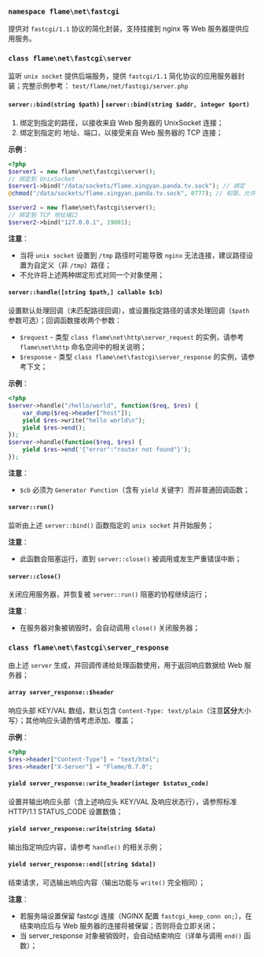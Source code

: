 ### `namespace flame\net\fastcgi`
提供对 `fastcgi/1.1` 协议的简化封装，支持挂接到 nginx 等 Web 服务器提供应用服务。

### `class flame\net\fastcgi\server`
监听 `unix socket` 提供后端服务，提供 `fastcgi/1.1` 简化协议的应用服务器封装；完整示例参考： `test/flame/net/fastcgi/server.php`

#### `server::bind(string $path)` | `server::bind(string $addr, integer $port)`
1. 绑定到指定的路径，以接收来自 Web 服务器的 UnixSocket 连接；
2. 绑定到指定的 地址、端口，以接受来自 Web 服务器的 TCP 连接；

**示例**：
``` PHP
<?php
$server1 = new flame\net\fastcgi\server();
// 绑定到 UnixSocket
$server1->bind("/data/sockets/flame.xingyan.panda.tv.sock"); // 绑定
@chmod("/data/sockets/flame.xingyan.panda.tv.sock", 0777); // 权限，允许其他用户连接

$server2 = new flame\net\fastcgi\server();
// 绑定到 TCP 地址端口
$server2->bind("127.0.0.1", 19001);
```

**注意**：
* 当将 `unix socket` 设置到 `/tmp` 路径时可能导致 `nginx` 无法连接，建议路径设置为自定义（非 `/tmp`）路径；
* 不允许将上述两种绑定形式对同一个对象使用；

#### `server::handle([string $path,] callable $cb)`
设置默认处理回调（未匹配路径回调），或设置指定路径的请求处理回调（`$path` 参数可选）；回调函数接收两个参数：
* `$request` - 类型 `class flame\net\http\server_request` 的实例，请参考 `flame\net\http` 命名空间中的相关说明；
* `$response` - 类型 `class flame\net\fastcgi\server_response` 的实例，请参考下文；

**示例**：
``` PHP
<?php
$server->handle("/hello/world", function($req, $res) {
	var_dump($req->header["host"]);
	yield $res->write("hello world\n");
	yield $res->end();
});
$server->handle(function($req, $res) {
	yield $res->end('{"error":"router not found"}');
});
```
**注意**：
* `$cb` 必须为 `Generator Function`（含有 `yield` 关键字）而非普通回调函数；

#### `server::run()`
监听由上述 `server::bind()` 函数指定的 `unix socket` 并开始服务；

**注意**：
* 此函数会阻塞运行，直到 `server::close()` 被调用或发生严重错误中断；

#### `server::close()`
关闭应用服务器，并恢复被 `server::run()` 阻塞的协程继续运行；

**注意**：
* 在服务器对象被销毁时，会自动调用 `close()` 关闭服务器；

### `class flame\net\fastcgi\server_response`
由上述 `server` 生成，并回调传递给处理函数使用，用于返回响应数据给 Web 服务器；

#### `array server_response::$header`
响应头部 KEY/VAL 数组，默认包含 `Content-Type: text/plain`（注意**区分**大小写）；其他响应头请酌情考虑添加、覆盖；

**示例**：
``` PHP
<?php
$res->header["Content-Type"] = "text/html";
$res->header["X-Server"] = "Flame/0.7.0";
```

#### `yield server_response::write_header(integer $status_code)`
设置并输出响应头部（含上述响应头 KEY/VAL 及响应状态行），请参照标准 HTTP/1.1 STATUS_CODE 设置数值；

#### `yield server_response::write(string $data)`
输出指定响应内容，请参考 `handle()` 的相关示例；

#### `yield server_response::end([string $data])`
结束请求，可选输出响应内容（输出功能与 `write()` 完全相同）；

**注意**：
* 若服务端设置保留 fastcgi 连接（NGINX 配置 `fastcgi_keep_conn on;`），在结束响应后与 Web 服务器的连接将被保留；否则将会立即关闭；
* 当 server_response 对象被销毁时，会自动结束响应（详单与调用 `end()` 函数）；

